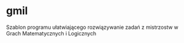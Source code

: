 # gmil
Szablon programu ułatwiającego rozwiązywanie zadań z mistrzostw w Grach Matematycznych i Logicznych
